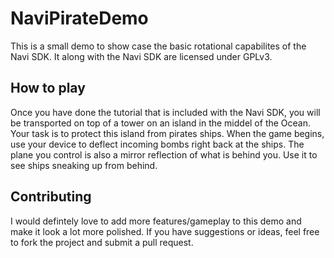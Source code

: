 # NaviPirateDemo

This is a small demo to show case the basic rotational capabilites of the Navi SDK. It along with the Navi SDK are licensed under GPLv3.

## How to play

Once you have done the tutorial that is included with the Navi SDK, you will be transported on top of a tower on an island in the middel of the Ocean. Your task is to protect this island from pirates ships. When the game begins, use your device to deflect incoming bombs right back at the ships. The plane you control is also a mirror reflection of what is behind you. Use it to see ships sneaking up from behind. 

## Contributing

I would defintely love to add more features/gameplay to this demo and make it look a lot more polished. If you have suggestions or ideas, feel free to fork the project and submit a pull request.

